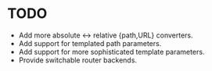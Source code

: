TODO
====

* Add more absolute <-> relative {path,URL} converters.
* Add support for templated path parameters.
* Add support for more sophisticated template parameters.
* Provide switchable router backends.
